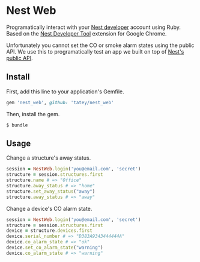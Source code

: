 # Nest Web

Programatically interact with your [Nest developer](https://developer.nest.com) account using Ruby.
Based on the [Nest Developer Tool](https://chrome.google.com/webstore/detail/nest-developer-tool/dcmagkgecphmneocilhoihpoibfddfjl) extension for Google Chrome.

Unfortunately you cannot set the CO or smoke alarm states using
the public API. We use this to programatically test an app we built
on top of [Nest's public API](https://developer.nest.com/documentation/api-reference).

## Install

First, add this line to your application's Gemfile.

``` ruby
gem 'nest_web', github: 'tatey/nest_web'
```

Then, install the gem.

```
$ bundle
```

## Usage

Change a structure's away status.

``` ruby
session = NestWeb.login('you@email.com', 'secret')
structure = session.structures.first
structure.name # => "Office"
structure.away_status # => "home"
structure.set_away_status("away")
structure.away_status # => "away"
```

Change a device's CO alarm state.

``` ruby
session = NestWeb.login('you@email.com', 'secret')
structure = session.structures.first
device = structure.devices.first
device.serial_number # => "D383A9343444444A"
device.co_alarm_state # => "ok"
device.set_co_alarm_state("warning")
device.co_alarm_state # => "warning"
```
